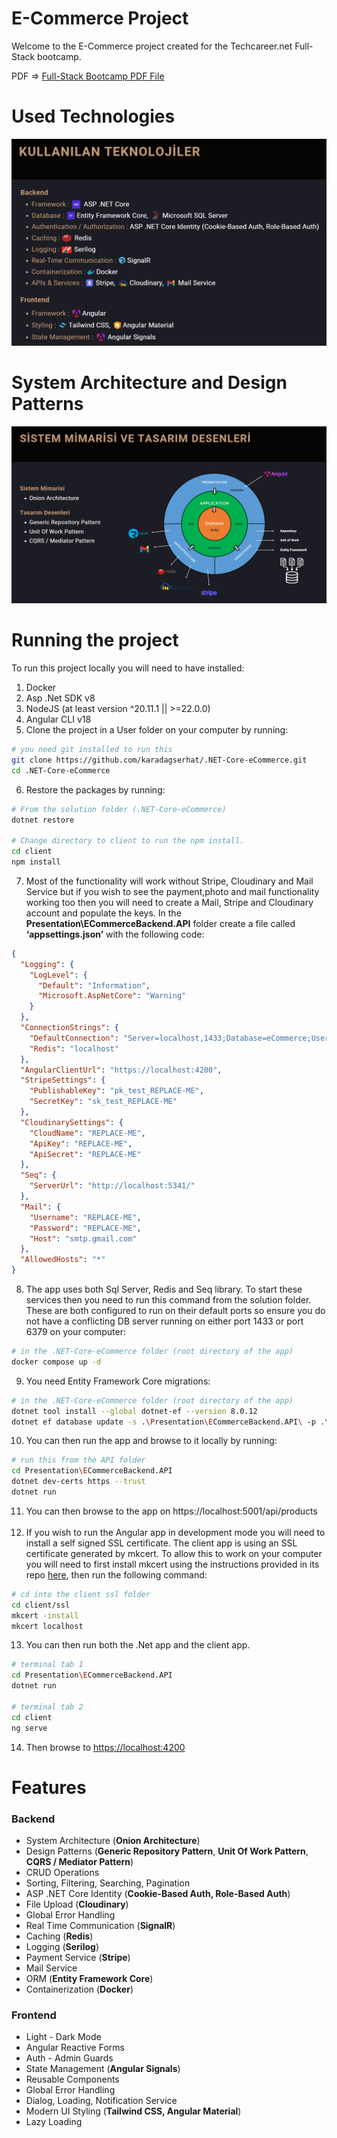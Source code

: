 # E-Commerce Project

Welcome to the E-Commerce project created for the Techcareer.net Full-Stack bootcamp.

PDF => [Full-Stack Bootcamp PDF File](https://github.com/karadagserhat/.NET-Core-eCommerce/blob/main/net-core-bootcamp.pdf)

# Used Technologies

![used-technologies](./used-technologies.png)

# System Architecture and Design Patterns

![system-architecture](./system-architecture.png)

# Running the project

To run this project locally you will need to have installed:

1. Docker
2. Asp .Net SDK v8
3. NodeJS (at least version ^20.11.1 || >=22.0.0)
4. Angular CLI v18
5. Clone the project in a User folder on your computer by running:

```bash
# you need git installed to run this
git clone https://github.com/karadagserhat/.NET-Core-eCommerce.git
cd .NET-Core-eCommerce
```

6. Restore the packages by running:

```bash
# From the solution folder (.NET-Core-eCommerce)
dotnet restore

# Change directory to client to run the npm install.
cd client
npm install
```

7. Most of the functionality will work without Stripe, Cloudinary and Mail Service but if you wish to see the payment,photo and mail functionality working too then you will need to create a Mail, Stripe and Cloudinary account and populate the keys. In the **Presentation\ECommerceBackend.API** folder create a file called **‘appsettings.json’** with the following code:

```json
{
  "Logging": {
    "LogLevel": {
      "Default": "Information",
      "Microsoft.AspNetCore": "Warning"
    }
  },
  "ConnectionStrings": {
    "DefaultConnection": "Server=localhost,1433;Database=eCommerce;User Id=SA;Password=Password@1;TrustServerCertificate=True",
    "Redis": "localhost"
  },
  "AngularClientUrl": "https://localhost:4200",
  "StripeSettings": {
    "PublishableKey": "pk_test_REPLACE-ME",
    "SecretKey": "sk_test_REPLACE-ME"
  },
  "CloudinarySettings": {
    "CloudName": "REPLACE-ME",
    "ApiKey": "REPLACE-ME",
    "ApiSecret": "REPLACE-ME"
  },
  "Seq": {
    "ServerUrl": "http://localhost:5341/"
  },
  "Mail": {
    "Username": "REPLACE-ME",
    "Password": "REPLACE-ME",
    "Host": "smtp.gmail.com"
  },
  "AllowedHosts": "*"
}
```

8. The app uses both Sql Server, Redis and Seq library. To start these services then you need to run this command from the solution folder. These are both configured to run on their default ports so ensure you do not have a conflicting DB server running on either port 1433 or port 6379 on your computer:

```bash
# in the .NET-Core-eCommerce folder (root directory of the app)
docker compose up -d
```

9. You need Entity Framework Core migrations:

```bash
# in the .NET-Core-eCommerce folder (root directory of the app)
dotnet tool install --global dotnet-ef --version 8.0.12
dotnet ef database update -s .\Presentation\ECommerceBackend.API\ -p .\Infrastructure\ECommerceBackend.Persistence\

```

10. You can then run the app and browse to it locally by running:

```bash
# run this from the API folder
cd Presentation\ECommerceBackend.API
dotnet dev-certs https --trust
dotnet run
```

11. You can then browse to the app on https://localhost:5001/api/products<br><br>
12. If you wish to run the Angular app in development mode you will need to install a self signed SSL certificate. The client app is using an SSL certificate generated by mkcert. To allow this to work on your computer you will need to first install mkcert using the instructions provided in its repo [here](https://github.com/FiloSottile/mkcert), then run the following command:

```bash
# cd into the client ssl folder
cd client/ssl
mkcert -install
mkcert localhost
```

13. You can then run both the .Net app and the client app.

```bash
# terminal tab 1
cd Presentation\ECommerceBackend.API
dotnet run

# terminal tab 2
cd client
ng serve
```

14. Then browse to [https://localhost:4200](https://localhost:4200)

# Features

### Backend

- System Architecture (**Onion Architecture**)
- Design Patterns (**Generic Repository Pattern**, **Unit Of Work Pattern**, **CQRS / Mediator Pattern**)
- CRUD Operations
- Sorting, Filtering, Searching, Pagination
- ASP .NET Core Identity (**Cookie-Based Auth, Role-Based Auth**)
- File Upload (**Cloudinary**)
- Global Error Handling
- Real Time Communication (**SignalR**)
- Caching (**Redis**)
- Logging (**Serilog**)
- Payment Service (**Stripe**)
- Mail Service
- ORM (**Entity Framework Core**)
- Containerization (**Docker**)

### Frontend

- Light - Dark Mode
- Angular Reactive Forms
- Auth - Admin Guards
- State Management (**Angular Signals**)
- Reusable Components
- Global Error Handling
- Dialog, Loading, Notification Service
- Modern UI Styling (**Tailwind CSS, Angular Material**)
- Lazy Loading
